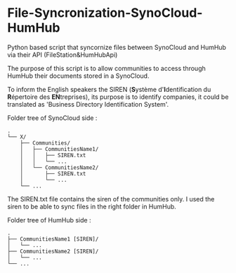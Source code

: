 # File-Syncronization-SynoCloud-HumHub  
Python based script that syncornize files between SynoCloud and HumHub via their API (FileStation&amp;HumHubApi)  

The purpose of this script is to allow communities to access through HumHub their documents stored in a SynoCloud.  

To inform the English speakers the SIREN (**S**ystème d'**I**dentification du **R**épertoire des **EN**treprises), its purpose is to identify companies, it could be translated as 'Business Directory Identification System'.  

Folder tree of SynoCloud side :  
```
.
└── X/
    ├── Communities/
    │   ├── CommunitiesName1/
    │   │   ├── SIREN.txt
    │   │   └── ...
    │   └── CommunitiesName2/
    │       ├── SIREN.txt
    │       └── ...
    └── ...
  ```

The SIREN.txt file contains the siren of the communities only. I used the siren to be able to sync files in the right folder in HumHub.


Folder tree of HumHub side : 
```
.  
├── CommunitiesName1 [SIREN]/  
│   └── ...  
├── CommunitiesName2 [SIREN]/  
│   └── ...  
└── ...  
```
